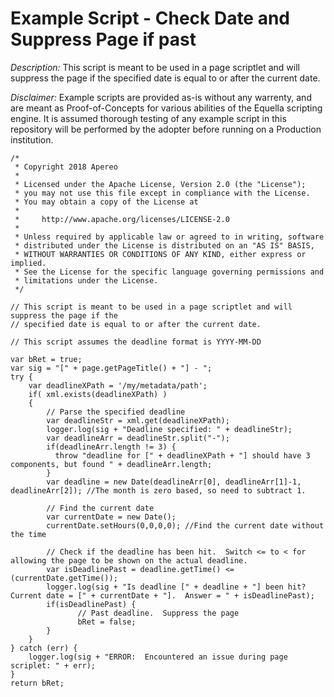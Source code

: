 # Example Script - Check Date and Suppress Page if past

_Description:_ This script is meant to be used in a page scriptlet and will suppress the page if the specified date is equal to or after the current date.

_Disclaimer:_ Example scripts are provided as-is without any warrenty, and are meant as Proof-of-Concepts for various abilities of the Equella scripting engine. It is assumed thorough testing of any example script in this repository will be performed by the adopter before running on a Production institution.

```
/*
 * Copyright 2018 Apereo
 *
 * Licensed under the Apache License, Version 2.0 (the "License");
 * you may not use this file except in compliance with the License.
 * You may obtain a copy of the License at
 *
 *     http://www.apache.org/licenses/LICENSE-2.0
 *
 * Unless required by applicable law or agreed to in writing, software
 * distributed under the License is distributed on an "AS IS" BASIS,
 * WITHOUT WARRANTIES OR CONDITIONS OF ANY KIND, either express or implied.
 * See the License for the specific language governing permissions and
 * limitations under the License.
 */
 
// This script is meant to be used in a page scriptlet and will suppress the page if the 
// specified date is equal to or after the current date.

// This script assumes the deadline format is YYYY-MM-DD

var bRet = true; 
var sig = "[" + page.getPageTitle() + "] - ";
try {
	var deadlineXPath = '/my/metadata/path';
	if( xml.exists(deadlineXPath) ) 
	{
	    // Parse the specified deadline
	    var deadlineStr = xml.get(deadlineXPath);
	    logger.log(sig + "Deadline specified: " + deadlineStr);
	    var deadlineArr = deadlineStr.split("-");
	    if(deadlineArr.length != 3) {
	      throw "deadline for [" + deadlineXPath + "] should have 3 components, but found " + deadlineArr.length; 
	    }
	    var deadline = new Date(deadlineArr[0], deadlineArr[1]-1, deadlineArr[2]); //The month is zero based, so need to subtract 1.

	    // Find the current date
	    var currentDate = new Date();
	    currentDate.setHours(0,0,0,0); //Find the current date without the time

	    // Check if the deadline has been hit.  Switch <= to < for allowing the page to be shown on the actual deadline.
	    var isDeadlinePast = deadline.getTime() <= (currentDate.getTime());
	    logger.log(sig + "Is deadline [" + deadline + "] been hit?  Current date = [" + currentDate + "].  Answer = " + isDeadlinePast);
	    if(isDeadlinePast) {
	    	   // Past deadline.  Suppress the page
	    	   bRet = false; 
	    }
	} 
} catch (err) {
    logger.log(sig + "ERROR:  Encountered an issue during page scriplet: " + err);
}
return bRet; 
```

